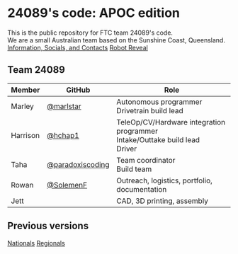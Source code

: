 # 24089's code: APOC edition
This is the public repository for FTC team 24089's code. \
We are a small Australian team based on the Sunshine Coast, Queensland. \
[Information, Socials, and Contacts](https://linktr.ee/24089?utm_source=linktree_profile_share&ltsid=93edcbf3-30ae-4329-a226-e30c0084b38f)
[Robot Reveal <NATIONALS>](https://www.youtube.com/watch?v=x4z5jL-8w8A)
## Team 24089
| Member | GitHub | Role |
| ---- | ---- | ---- |
| Marley | [@marlstar](https://github.com/marlstar) | Autonomous programmer<br>Drivetrain build lead |
| Harrison | [@hchap1](https://github.com/hchap1) | TeleOp/CV/Hardware integration programmer<br>Intake/Outtake build lead <br>Driver|
| Taha | [@paradoxiscoding](https://github.com/paradoxiscoding) | Team coordinator<br>Build team |
| Rowan | [@SolemenF](https://github.com/solemenf) | Outreach, logistics, portfolio, documentation |
| Jett |   | CAD, 3D printing, assembly |

## Previous versions
[Nationals](https://github.com/IronLionsFTC/FTC24089)
[Regionals](https://github.com/IronLionsFTC/FTC24089/tree/a0c195771a78885c46364d722805ee918ece5e54)
